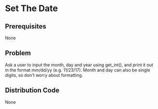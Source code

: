 # Set The Date

## Prerequisites
None

## Problem
Ask a user to input the month, day and year using get_int(), and print it out in the format mm/dd/yy (e.g. 11/23/17). Month and day can also be single digits, so don't worry about formatting.

## Distribution Code
None